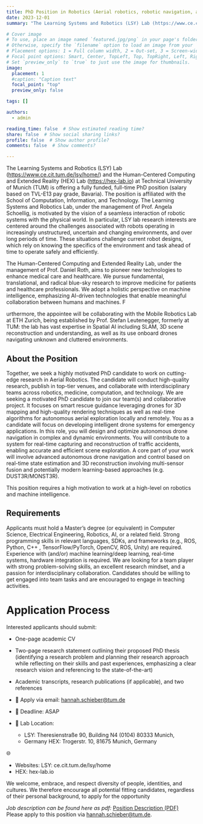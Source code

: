 ```yaml
---
title: PhD Position in Robotics (Aerial robotics, robotic navigation, and path planning) (link)
date: 2023-12-01
summary: "The Learning Systems and Robotics (LSY) Lab (https://www.ce.cit.tum.de/lsy/home/) and the Human-Centered Computing and Extended Reality (HEX) Lab (https://hex-lab.io) at Technical University of Munich (TUM) is offering a fully funded, full-time PhD position (salary based on TVL-E13 pay grade, Bavaria)."

# Cover image
# To use, place an image named `featured.jpg/png` in your page's folder.
# Otherwise, specify the `filename` option to load an image from your `assets/media/` folder.
# Placement options: 1 = Full column width, 2 = Out-set, 3 = Screen-width
# Focal point options: Smart, Center, TopLeft, Top, TopRight, Left, Right, BottomLeft, Bottom, BottomRight
# Set `preview_only` to `true` to just use the image for thumbnails.
image:
  placement: 1
  #caption: "Caption text"
  focal_point: "top"
  preview_only: false

tags: []

authors:
  - admin

reading_time: false  # Show estimated reading time?
share: false  # Show social sharing links?
profile: false  # Show author profile?
comments: false  # Show comments?

---
```


The Learning Systems and Robotics (LSY) Lab (https://www.ce.cit.tum.de/lsy/home/) and the Human-Centered Computing and Extended Reality (HEX) Lab (https://hex-lab.io) at Technical University of Munich (TUM) is offering a fully funded, full-time PhD position (salary based on TVL-E13 pay grade, Bavaria). 
The position is affiliated with the School of Computation, Information, and Technology. The Learning Systems and Robotics Lab, under the management of Prof. Angela Schoellig, is motivated by the vision of a seamless interaction of robotic systems with the physical world.
In particular, LSY lab research interests are centered around the challenges associated with robots operating in increasingly unstructured, uncertain and changing environments, and over long periods of time. These situations challenge current robot designs, which rely on knowing the specifics of the environment and task ahead of time to operate safely and efficiently. 

The Human-Centered Computing and Extended Reality Lab, under the management of Prof. Daniel Roth, aims to pioneer new technologies to enhance medical care and healthcare. 
We pursue fundamental, translational, and radical blue-sky research to improve medicine for patients and healthcare professionals. We adopt a holistic perspective on machine intelligence, emphasizing AI-driven technologies that enable meaningful collaboration between humans and machines. F

urthermore, the appointee will be collaborating with the Mobile Robotics Lab at ETH Zurich, being established by Prof. Stefan Leutenegger, formerly at TUM: the lab has vast expertise in Spatial AI including SLAM, 3D scene reconstruction and understanding, as well as its use onboard drones navigating unknown and cluttered environments. 

## About the Position 
Together, we seek a highly motivated PhD candidate to work on cutting-edge research in Aerial Robotics. The candidate will conduct high-quality research, publish in top-tier venues, and collaborate with interdisciplinary teams across robotics, medicine, computation, and technology. 
We are seeking a motivated PhD candidate to join our team(s) and collaborative project. 
It focuses on smart rescue guidance leveraging drones for 3D mapping and high-quality rendering techniques as well as real-time algorithms for autonomous aerial exploration locally and remotely. 
You as a candidate will focus on developing intelligent drone systems for emergency applications. In this role, you will design and optimize autonomous drone navigation in complex and dynamic environments. 
You will contribute to a system for real-time capturing and reconstruction of traffic accidents, enabling accurate and efficient scene exploration. 
A core part of your work will involve advanced autonomous drone navigation and control based on real-time state estimation and 3D reconstruction involving multi-sensor fusion and potentially modern learning-based approaches (e.g. DUST3R/MONST3R). 

This position requires a high motivation to work at a high-level on robotics and machine intelligence. 

## Requirements 
Applicants must hold a Master’s degree (or equivalent) in Computer Science, Electrical Engineering, Robotics, AI, or a related field. 
Strong programming skills in relevant languages, SDKs, and frameworks (e.g., ROS, Python, C++ , TensorFlow/PyTorch, OpenCV, ROS, Unity) are required. Experience with (and/or) machine learning/deep learning, real-time systems, hardware integration is required. 
We are looking for a team player with strong problem-solving skills, an excellent research mindset, and a passion for interdisciplinary collaboration. Candidates should be willing to get engaged into team tasks and are encouraged to engage in teaching activities. 

# Application Process 
Interested applicants should submit: 
- One-page academic CV 
- Two-page research statement outlining their proposed PhD thesis (identifying a research problem and planning their research approach while reflecting on their skills and past experiences, emphasizing a clear research vision and referencing to the state-of-the-art) 
- Academic transcripts, research publications (if applicable), and two references 

- 📩 Apply via email: hannah.schieber@tum.de 
- 📅 Deadline: ASAP 
- 📍 Lab Location: 
    - LSY: Theresienstraße 90, Building N4 (0104) 80333 Munich, 
    - Germany HEX: Trogerstr. 10, 81675 Munich, Germany 

🌐 
- Websites: LSY: ce.cit.tum.de/lsy/home 
- HEX: hex-lab.io 

We welcome, embrace, and respect diversity of people, identities, and cultures. We therefore encourage all potential fitting candidates, regardless of their personal background, to apply for the opportunity

*Job description can be found here as pdf:* [Position Description (PDF)](https://github.com/roth-hex-lab/roth-hex-lab.github.io/raw/master/content/open_position/PhDPositionAerialDrone.pdf)   
Please apply to this position via hannah.schieber@tum.de.
